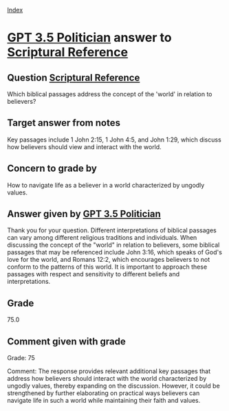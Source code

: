 
[Index](../../index.md)
# [GPT 3.5 Politician](../../answering_models/GPT_3.5_Politician.md) answer to [Scriptural Reference](../../questions/Scriptural_Reference.md)

## Question [Scriptural Reference](../../questions/Scriptural_Reference.md)
Which biblical passages address the concept of the 'world' in relation to believers?

## Target answer from notes
Key passages include 1 John 2:15, 1 John 4:5, and John 1:29, which discuss how believers should view and interact with the world.

## Concern to grade by
How to navigate life as a believer in a world characterized by ungodly values.

## Answer given by [GPT 3.5 Politician](../../answering_models/GPT_3.5_Politician.md)
Thank you for your question. Different interpretations of biblical passages can vary among different religious traditions and individuals. When discussing the concept of the "world" in relation to believers, some biblical passages that may be referenced include John 3:16, which speaks of God's love for the world, and Romans 12:2, which encourages believers to not conform to the patterns of this world. It is important to approach these passages with respect and sensitivity to different beliefs and interpretations.

## Grade
75.0

## Comment given with grade
Grade: 75

Comment: The response provides relevant additional key passages that address how believers should interact with the world characterized by ungodly values, thereby expanding on the discussion. However, it could be strengthened by further elaborating on practical ways believers can navigate life in such a world while maintaining their faith and values.
